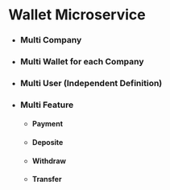 # Wallet Microservice

- ### Multi Company
- ### Multi Wallet for each Company
- ### Multi User (Independent Definition)
- ### Multi Feature
  - #### Payment
  - #### Deposite
  - #### Withdraw
  - #### Transfer
